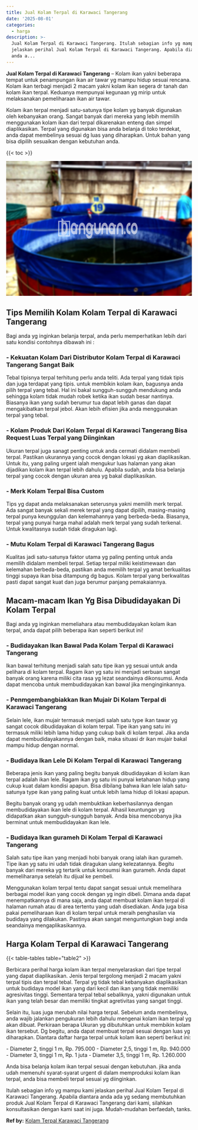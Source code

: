 ```yaml
---
title: Jual Kolam Terpal di Karawaci Tangerang
date: '2025-08-01'
categories:
  - harga
description: >-
  Jual Kolam Terpal di Karawaci Tangerang. Itulah sebagian info yg mampu kami
  jelaskan perihal Jual Kolam Terpal di Karawaci Tangerang. Apabila diantara
  anda a...
---
```


**Jual Kolam Terpal di Karawaci Tangerang** – Kolam ikan yakni beberapa tempat untuk penampungan ikan air tawar yg mampu hidup sesuai rencana. Kolam ikan terbagi menjadi 2 macam yakni kolam ikan segera dr tanah dan kolam ikan terpal. Keduanya mempunyai kegunaan yg mirip untuk melaksanakan pemeliharaan ikan air tawar.

Kolam ikan terpal menjadi satu-satunya tipe kolam yg banyak digunakan oleh kebanyakan orang. Sangat banyak dari mereka yang lebih memilih menggunakan kolam ikan dari terpal dikarenakan enteng dan simpel diaplikasikan. Terpal yang digunakan bisa anda belanja di toko terdekat, anda dapat membelinya sesuai dg luas yang diharapkan. Untuk bahan yang bisa dipilih sesuaikan dengan kebutuhan anda.

{{< toc >}}

![Jual Kolam Terpal di Karawaci Tangerang](/images/jual-kolam-terpal-31.png)

## Tips Memilih Kolam Kolam Terpal di Karawaci Tangerang

Bagi anda yg inginkan belanja terpal, anda perlu memperhatikan lebih dari satu kondisi contohnya dibawah ini :

### \- Kekuatan Kolam Dari Distributor Kolam Terpal di Karawaci Tangerang Sangat Baik

Tebal tipisnya terpal terhitung perlu anda teliti. Ada terpal yang tidak tipis dan juga terdapat yang tipis. untuk membikin kolam ikan, bagusnya anda pilih terpal yang tebal. Hal ini bakal sungguh-sungguh mendukung anda sehingga kolam tidak mudah robek ketika ikan sudah besar nantinya. Biasanya ikan yang sudah berumur tua dapat lebih ganas dan dapat mengakibatkan terpal jebol. Akan lebih efisien jika anda menggunakan terpal yang tebal.

### \- Kolam Produk Dari Kolam Terpal di Karawaci Tangerang Bisa Request Luas Terpal yang Diinginkan

Ukuran terpal juga sanagt penting untuk anda cermati didalam membeli terpal. Pastikan ukurannya yang cocok dengan lokasi yg akan diaplikasikan. Untuk itu, yang paling urgent ialah mengukur luas halaman yang akan dijadikan kolam ikan terpal lebih dahulu. Apabila sudah, anda bisa belanja terpal yang cocok dengan ukuran area yg bakal diaplikasikan.

### \- Merk Kolam Terpal Bisa Custom

Tips yg dapat anda melaksanakan seterusnya yakni memilih merk terpal. Ada sangat banyak sekali merek terpal yang dapat dipilih, masing-masing terpal punya keunggulan dan kelemahannya yang berbeda-beda. Biasanya, terpal yang punyai harga mahal adalah merk terpal yang sudah terkenal. Untuk kwalitasnya sudah tidak diragukan lagi.

### \- Mutu Kolam Terpal di Karawaci Tangerang Bagus

Kualitas jadi satu-satunya faktor utama yg paling penting untuk anda memilih didalam membeli terpal. Setiap terpal miliki keistimewaan dan kelemahan berbeda-beda, pastikan anda memilih terpal yg amat berkualitas tinggi supaya ikan bisa ditampung dg bagus. Kolam terpal yang berkwalitas pasti dapat sangat kuat dan juga berumur panjang pemakaiannya.

## Macam-macam Ikan Yg Bisa Dibudidayakan Di Kolam Terpal

Bagi anda yg inginkan memeliahara atau membudidayakan kolam ikan terpal, anda dapat pilih beberapa ikan seperti berikut ini!

### \- Budidayakan Ikan Bawal Pada Kolam Terpal di Karawaci Tangerang

Ikan bawal terhitung menjadi salah satu tipe ikan yg sesuai untuk anda pelihara di kolam terpal. Ragam ikan yg satu ini menjadi serbuan sangat banyak orang karena miliki cita rasa yg lezat seandainya dikonsumsi. Anda dapat mencoba untuk membudidayakan kan bawal jika menginginkannya.

### \- Penmgembangbiakkan Ikan Mujair Di Kolam Terpal di Karawaci Tangerang

Selain lele, ikan mujair termasuk menjadi salah satu type ikan tawar yg sangat cocok dibudidayakan di kolam terpal. Tipe ikan yang satu ini termasuk miliki lebih lama hidup yang cukup baik di kolam terpal. Jika anda dapat membudidayakannya dengan baik, maka situasi dr ikan mujair bakal mampu hidup dengan normal.

### \- Budidaya Ikan Lele Di Kolam Terpal di Karawaci Tangerang

Beberapa jenis ikan yang paling begitu banyak dibudidayakan di kolam ikan terpal adalah ikan lele. Ragam ikan yg satu ini punyai ketahanan hidup yang cukup kuat dalam kondisi apapun. Bisa dibilang bahwa ikan lele ialah satu-satunya type ikan yang paling kuat untuk lebih lama hidup di lokasi apapun.

Begitu banyak orang yg udah membuktikan keberhasilannya dengan membudidayakan ikan lele di kolam terpal. Alhasil keuntungan yg didapatkan akan sungguh-sungguh banyak. Anda bisa mencobanya jika berminat untuk membudidayakan ikan lele.

### \- Budidaya Ikan gurameh Di Kolam Terpal di Karawaci Tangerang

Salah satu tipe ikan yang menjadi hobi banyak orang ialah ikan gurameh. Tipe ikan yg satu ini udah tidak diragukan ulang kelezatannya. Begitu banyak dari mereka yg tertarik untuk konsumsi ikan gurameh. Anda dapat memeliharanya setelah itu dijual ke pembeli.

Menggunakan kolam terpal tentu dapat sangat sesuai untuk memelihara berbagai model ikan yang cocok dengan yg ingin dibeli. Dimana anda dapat menempatkannya di mana saja, anda dapat membuat kolam ikan terpal di halaman rumah atau di area tertentu yang udah disediakan. Anda juga bisa pakai pemeliharaan ikan di kolam terpal untuk meraih penghasilan via budidaya yang dilakukan. Pastinya akan sangat menguntungkan bagi anda seandainya mengaplikasikannya.

## Harga Kolam Terpal di Karawaci Tangerang

{{< table-tables table="table2" >}}

Berbicara perihal harga kolam ikan terpal menyelaraskan dari tipe terpal yang dapat diaplikasikan. Jenis terpal tergolong menjadi 2 macam yakni terpal tipis dan terpal tebal. Terpal yg tidak tebal kebanyakan diaplikasikan untuk budidaya model ikan yang dari kecil dan ikan yang tidak memiliki agresivitas tinggi. Sementara terpal tebal sebaliknya, yakni digunakan untuk ikan yang telah besar dan memiliki tingkat agretivitas yang sangat tinggi.

Selain itu, luas juga merubah nilai harga terpal. Sebelum anda membelinya, anda wajib jalankan pengukuran lebih dahulu mengenai kolam ikan terpal yg akan dibuat. Perkiraan berapa Ukuran yg dibutuhkan untuk membikin kolam ikan tersebut. Dg begitu, anda dapat membuat terpal sesuai dengan luas yg diharapkan. Diantara daftar harga terpal untuk kolam ikan seperti berikut ini:

\- Diameter 2, tinggi 1 m, Rp. 795.000 - Diameter 2,5, tinggi 1 m, Rp. 940.000 - Diameter 3, tinggi 1 m, Rp. 1 juta - Diameter 3,5, tinggi 1 m, Rp. 1.260.000

Anda bisa belanja kolam ikan terpal sesuai dengan kebutuhan. jika anda udah memenuhi syarat-syarat urgent di dalam memproduksi kolam ikan terpal, anda bisa membeli terpal sesuai yg diinginkan.

Itulah sebagian info yg mampu kami jelaskan perihal Jual Kolam Terpal di Karawaci Tangerang. Apabila diantara anda ada yg sedang membutuhkan produk Jual Kolam Terpal di Karawaci Tangerang dari kami, silahkan konsultasikan dengan kami saat ini juga. Mudah-mudahan berfaedah, tanks.

**Ref by:** [Kolam Terpal Karawaci Tangerang](https://id.wikipedia.org/wiki/Kolam)
